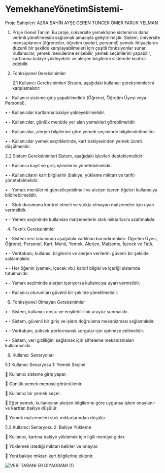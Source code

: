 # YemekhaneYönetimSistemi-
Proje Sahipleri:
AZRA ŞAHİN
AYŞE CEREN TUNCER
ÖMER FARUK YELMAN
1. Proje Genel Tanımı
Bu proje, üniversite yemekhane sisteminin daha verimli yönetilmesini sağlamak amacıyla geliştirilmiştir. Sistem, üniversite mensuplarının (öğrenciler, öğretim üyeleri, personel) yemek ihtiyaçlarını düzenli bir şekilde karşılayabilmeleri için çeşitli fonksiyonlar sunar. Kullanıcılar, yemek menülerine erişebilir, yemek seçimlerini yapabilir, kartlarına bakiye yükleyebilir ve alerjen bilgilerini sistemde kontrol edebilir.
2. Fonksiyonel Gereksinimler
   
   2.1 Kullanıcı Gereksinimleri
Sistem, aşağıdaki kullanıcı gereksinimlerini karşılamalıdır:

•	- Kullanıcı sisteme giriş yapabilmelidir (Öğrenci, Öğretim Üyesi veya Personel).

•	- Kullanıcılar kartlarına bakiye yükleyebilmelidir.

•	- Kullanıcılar, günlük menüde yer alan yemekleri görebilmelidir.

•	- Kullanıcılar, alerjen bilgilerine göre yemek seçiminde bilgilendirilmelidir.

•	- Kullanıcılar yemek seçtiklerinde, kart bakiyesinden yemek ücreti düşülmelidir.


   2.2 Sistem Gereksinimleri
Sistem, aşağıdaki işlevleri desteklemelidir:

•	- Kullanıcı kayıt ve giriş işlemlerini yönetebilmelidir.

•	- Kullanıcıların kart bilgilerini (bakiye, yükleme miktarı ve tarih) yönetebilmelidir.

•	- Yemek menülerini güncelleyebilmeli ve alerjen içeren öğeleri kullanıcıya bildirebilmelidir.

•	- Stok durumunu kontrol etmeli ve stokta olmayan malzemeler için uyarı vermelidir.

•	- Yemek seçiminde kullanılan malzemelerin stok miktarlarını azaltmalıdır.

4. Teknik Gereksinimler
   
•	- Sistem veri tabanında aşağıdaki varlıkları barındırmalıdır: Öğretim Üyesi, Öğrenci, Personel, Kart, Menü, Yemek, Alerjen, Malzeme, İçecek ve Tatlı.

•	- Veritabanı, kullanıcı bilgilerini ve alerjen verilerini güvenli bir şekilde saklamalıdır.

•	- Her öğenin (yemek, içecek vb.) kalori bilgisi ve içeriği sistemde tutulmalıdır.

•	- Yemek seçiminde alerjen içeriyorsa kullanıcıya uyarı vermelidir.

•	- Kullanıcı oturumları güvenli bir şekilde yönetilmelidir.

6. Fonksiyonel Olmayan Gereksinimler
   
•	- Sistem, kullanıcı dostu ve erişilebilir bir arayüz sunmalıdır.

•	- Sistem, güvenli bir giriş ve işlem doğrulama mekanizması sağlamalıdır.

•	- Veritabanı, yüksek performanslı sorgular için optimize edilmelidir.

•	- Sistem, veri gizliliğini sağlamak için şifreleme mekanizmaları kullanmalıdır.

8. Kullanıcı Senaryoları
   
5.1 Kullanıcı Senaryosu 1: Yemek Seçimi

	Kullanıcı sisteme giriş yapar.

	 Günlük yemek menüsü görüntülenir.

	Kullanıcı bir yemek seçer.

	Eğer yemek, kullanıcının alerjen bilgilerine göre uygunsa işlem onaylanır ve karttan bakiye düşülür.

	Yemek malzemeleri stok miktarlarından düşülür.

5.2 Kullanıcı Senaryosu 2: Bakiye Yükleme

	Kullanıcı, kartına bakiye yüklemek için ilgili menüye gider.

	Yüklemek istediği miktarı belirler ve onaylar.

	Yeni bakiye miktarı kart bilgilerine eklenir.

![VERİ TABANI ER DİYAGRAMI (1)](https://github.com/user-attachments/assets/555ee08d-beee-4c1c-802e-bfc30d6110a6)



